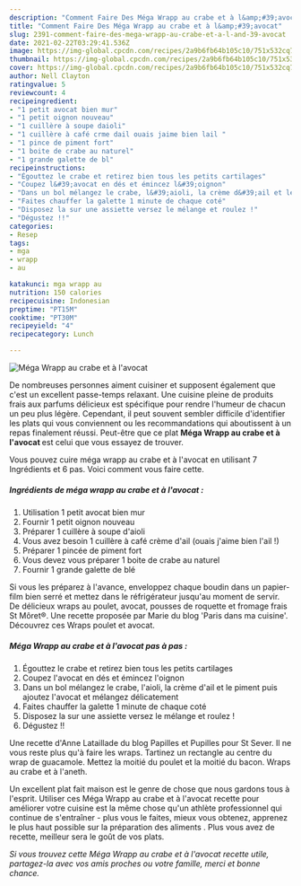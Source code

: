 ```yaml
---
description: "Comment Faire Des Méga Wrapp au crabe et à l&amp;#39;avocat"
title: "Comment Faire Des Méga Wrapp au crabe et à l&amp;#39;avocat"
slug: 2391-comment-faire-des-mega-wrapp-au-crabe-et-a-l-and-39-avocat
date: 2021-02-22T03:29:41.536Z
image: https://img-global.cpcdn.com/recipes/2a9b6fb64b105c10/751x532cq70/mega-wrapp-au-crabe-et-a-lavocat-photo-principale-de-la-recette.jpg
thumbnail: https://img-global.cpcdn.com/recipes/2a9b6fb64b105c10/751x532cq70/mega-wrapp-au-crabe-et-a-lavocat-photo-principale-de-la-recette.jpg
cover: https://img-global.cpcdn.com/recipes/2a9b6fb64b105c10/751x532cq70/mega-wrapp-au-crabe-et-a-lavocat-photo-principale-de-la-recette.jpg
author: Nell Clayton
ratingvalue: 5
reviewcount: 4
recipeingredient:
- "1 petit avocat bien mur"
- "1 petit oignon nouveau"
- "1 cuillère à soupe daioli"
- "1 cuillère à café crme dail ouais jaime bien lail "
- "1 pince de piment fort"
- "1 boite de crabe au naturel"
- "1 grande galette de bl"
recipeinstructions:
- "Égouttez le crabe et retirez bien tous les petits cartilages"
- "Coupez l&#39;avocat en dés et émincez l&#39;oignon"
- "Dans un bol mélangez le crabe, l&#39;aioli, la crème d&#39;ail et le piment puis ajoutez l&#39;avocat et mélangez délicatement"
- "Faites chauffer la galette 1 minute de chaque coté"
- "Disposez la sur une assiette versez le mélange et roulez !"
- "Dégustez !!"
categories:
- Resep
tags:
- mga
- wrapp
- au

katakunci: mga wrapp au 
nutrition: 150 calories
recipecuisine: Indonesian
preptime: "PT15M"
cooktime: "PT30M"
recipeyield: "4"
recipecategory: Lunch

---
```



![Méga Wrapp au crabe et à l&#39;avocat](https://img-global.cpcdn.com/recipes/2a9b6fb64b105c10/751x532cq70/mega-wrapp-au-crabe-et-a-lavocat-photo-principale-de-la-recette.jpg)

De nombreuses personnes aiment cuisiner et supposent également que c'est un excellent passe-temps relaxant. Une cuisine pleine de produits frais aux parfums délicieux est spécifique pour rendre l'humeur de chacun un peu plus légère. Cependant, il peut souvent sembler difficile d'identifier les plats qui vous conviennent ou les recommandations qui aboutissent à un repas finalement réussi. Peut-être que ce plat <strong> Méga Wrapp au crabe et à l&#39;avocat </strong> est celui que vous essayez de trouver.

<!--inarticleads1-->

Vous pouvez cuire méga wrapp au crabe et à l&#39;avocat en utilisant 7 Ingrédients et 6 pas. Voici comment vous faire cette.

##### Ingrédients de méga wrapp au crabe et à l&#39;avocat :

1. Utilisation 1 petit avocat bien mur
1. Fournir 1 petit oignon nouveau
1. Préparer 1 cuillère à soupe d&#39;aioli
1. Vous avez besoin 1 cuillère à café crème d&#39;ail (ouais j&#39;aime bien l&#39;ail !)
1. Préparer 1 pincée de piment fort
1. Vous devez vous préparer 1 boite de crabe au naturel
1. Fournir 1 grande galette de blé


Si vous les préparez à l&#39;avance, enveloppez chaque boudin dans un papier-film bien serré et mettez dans le réfrigérateur jusqu&#39;au moment de servir. De délicieux wraps au poulet, avocat, pousses de roquette et fromage frais St Môret®. Une recette proposée par Marie du blog &#39;Paris dans ma cuisine&#39;. Découvrez ces Wraps poulet et avocat. 

<!--inarticleads2-->

##### Méga Wrapp au crabe et à l&#39;avocat pas à pas :

1. Égouttez le crabe et retirez bien tous les petits cartilages
1. Coupez l&#39;avocat en dés et émincez l&#39;oignon
1. Dans un bol mélangez le crabe, l&#39;aioli, la crème d&#39;ail et le piment puis ajoutez l&#39;avocat et mélangez délicatement
1. Faites chauffer la galette 1 minute de chaque coté
1. Disposez la sur une assiette versez le mélange et roulez !
1. Dégustez !!


Une recette d&#39;Anne Lataillade du blog Papilles et Pupilles pour St Sever. Il ne vous reste plus qu&#39;à faire les wraps. Tartinez un rectangle au centre du wrap de guacamole. Mettez la moitié du poulet et la moitié du bacon. Wraps au crabe et à l&#39;aneth. 

<!--inarticleads1-->

<p>
Un excellent plat fait maison est le genre de chose que nous gardons tous à l'esprit. Utiliser ces Méga Wrapp au crabe et à l&#39;avocat recette pour améliorer votre cuisine est la même chose qu'un athlète professionnel qui continue de s'entraîner - plus vous le faites, mieux vous obtenez, apprenez le plus haut possible sur la préparation des aliments . Plus vous avez de recette, meilleur sera le goût de vos plats.
</p>

<p>
<i>Si vous trouvez cette Méga Wrapp au crabe et à l&#39;avocat recette utile, partagez-la avec vos amis proches ou votre famille, merci et bonne chance.</i>
</p>
